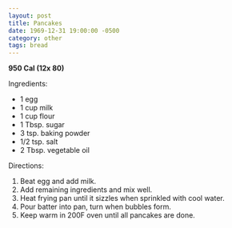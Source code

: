 ```yaml
---
layout: post
title: Pancakes
date: 1969-12-31 19:00:00 -0500
category: other
tags: bread
---
```

<b>950 Cal (12x 80)</b>
<p>Ingredients:</p><ul>
<li>1	egg</li>
<li>1 cup	milk</li>
<li>1 cup	flour</li>
<li>1 Tbsp.	sugar</li>
<li>3 tsp.	baking powder</li>
<li>1/2 tsp.	salt</li>
<li>2 Tbsp.	vegetable oil</li>
</ul>
<p>Directions:</p>
<ol>
<li>Beat egg and add milk.</li>
<li>Add remaining ingredients and mix well.</li>
<li>Heat frying pan until it sizzles when sprinkled with cool water.</li>
<li>Pour batter into pan, turn when bubbles form.</li>
<li>Keep warm in 200F oven until all pancakes are done.</li>
</ol>
